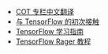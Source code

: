 +   [COT 专栏中文翻译](docs/cot-col/README.md)
+   [与 TensorFlow 的初次接触](docs/first_contact_with_tensorFlow/README.md)
+   [TensorFlow 学习指南](docs/learning-tf-zh/README.md)
+   [TensorFlow Rager 教程](docs/tf-eager-tut/README.md)